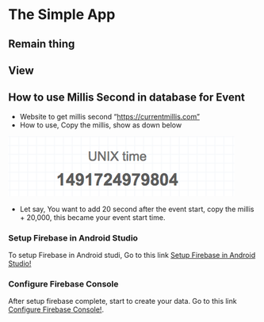 <h1> The Simple App</h1>

<h2> Remain thing</h2>

## View 


## How to use Millis Second in database for Event
- Website to get millis second “https://currentmillis.com”
- How to use, Copy the millis, show as down below

![Image of Millis to copy](https://github.com/Agmo-Android/TheSimpleLab/blob/master/ScreenShot/ScreenShot_Millis_to_Copy.png)

- Let say, You want to add 20 second after the event start, copy the millis + 20,000, this became your event start time.

<h3> Setup Firebase in Android Studio </h3>

To setup Firebase in Android studi, Go to this link [Setup Firebase in Android Studio!](https://github.com/Agmo-Android/TheSimpleLab/blob/master/CodeLab/Setup%20Firebase%20in%20Android%20Studio.md)

<h3> Configure Firebase Console </h3>

After setup firebase complete, start to create your data. Go to this link 
[Configure Firebase Console!](
https://github.com/Agmo-Android/TheSimpleLab/blob/master/CodeLab/Configure%20Firebase%20Console.md).
